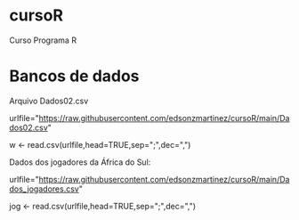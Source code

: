 # cursoR
Curso Programa R

# Bancos de dados

Arquivo Dados02.csv

urlfile="https://raw.githubusercontent.com/edsonzmartinez/cursoR/main/Dados02.csv"

w <- read.csv(urlfile,head=TRUE,sep=";",dec=",")

Dados dos jogadores da África do Sul:

urlfile="https://raw.githubusercontent.com/edsonzmartinez/cursoR/main/Dados_jogadores.csv"

jog <- read.csv(urlfile,head=TRUE,sep=";",dec=",")
